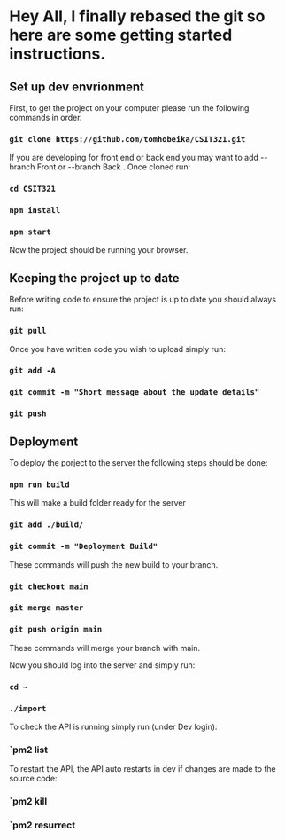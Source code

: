# Hey All, I finally rebased  the git so  here are some getting started instructions.

## Set up dev envrionment

First, to get the project on your computer please run the following commands in order.

### `git clone https://github.com/tomhobeika/CSIT321.git`
If you are developing for front end or back end you may want to add --branch Front or --branch Back .
Once cloned run:
### `cd CSIT321`
### `npm install`
### `npm start`
Now the project should be running your browser.

## Keeping the project up to date

Before writing code to ensure the project is up to date you should always run:
### `git pull`

Once you have written code you wish to upload simply run:
### `git add -A`
### `git commit -m "Short message about the update details"`
### `git push`

## Deployment

To deploy the porject to the server the following steps should be done:

### `npm run build`
This will make a build folder ready for the server
### `git add ./build/`
### `git commit -m "Deployment Build"`
These commands will push the new build to your branch.
### `git checkout main`
### `git merge master`
### `git push origin main`
These commands will merge your branch with main.

Now you should log into the server and simply run:
### `cd ~`
### `./import`

To check the API is running simply run (under Dev login): 
### `pm2 list

To restart the API, the API auto restarts in dev if changes are made to the source code:
### `pm2 kill
### `pm2 resurrect

